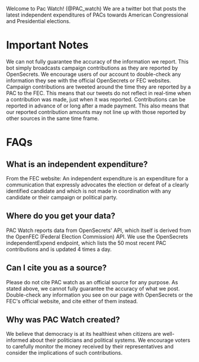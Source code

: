 Welcome to Pac Watch! (@PAC_watch)
We are a twitter bot that posts the latest independent expenditures of PACs towards American Congressional and Presidential elections.

# Important Notes
We can not fully guarantee the accuracy of the information we report. This bot simply broadcasts campaign contributions as they are reported by OpenSecrets. We encourage users of our account to double-check any information they see with the official OpenSecrets or FEC websites. Campaign contributions are tweeted around the time they are reported by a PAC to the FEC. This means that our tweets do not reflect in real-time when a contribution was made, just when it was reported. Contributions can be reported in advance of or long after a made payment. This also means that our reported contribution amounts may not line up with those reported by other sources in the same time frame.

# FAQs
## What is an independent expenditure?
From the FEC website: An independent expenditure is an expenditure for a communication that expressly advocates the election or defeat of a clearly identified candidate and which is not made in coordination with any candidate or their campaign or political party.

## Where do you get your data?
PAC Watch reports data from OpenSecrets' API, which itself is derived from the OpenFEC (Federal Election Commission) API. We use the OpenSecrets independentExpend endpoint, which lists the 50 most recent PAC contributions and is updated 4 times a day.

## Can I cite you as a source?
Please do not cite PAC watch as an official source for any purpose. As stated above, we cannot fully guarantee the accuracy of what we post. Double-check any information you see on our page with OpenSecrets or the FEC's official website, and cite either of them instead.

## Why was PAC Watch created?
We believe that democracy is at its healthiest when citizens are well-informed about their politicians and political systems. We encourage voters to carefully monitor the money received by their representatives and consider the implications of such contributions.
